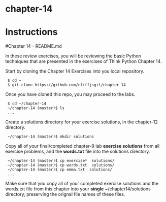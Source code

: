 # chapter-14
# Instructions

#Chapter 14 - README.md

In these review exercises, you will be reviewing the basic Python techniques that are presented in the exercises of Think Python Chapter 14. 

Start by cloning the Chapter 14 Exercises into you local repository.
     
     $ cd ~
     $ git clone https://github.com/cliffjsgit/chapter-14
     

Once you have cloned this repo, you may proceed to the labs.
    
     $ cd ~/chapter-14
     ~/chapter-14 (master)$ ls
     ...

Create a solutions directory for your exercise solutions, in the chapter-12 directory.
      
     ~/chapter-14 (master)$ mkdir solutions
      
Copy all of your final/completed chapter-9 lab **exercise solutions** from all exercise 
problems, and the **words.txt** file into the solutions directory.  
    
     ~/chapter-14 (master)$ cp exercise*  solutions/ 
     ~/chapter-14 (master)$ cp words.txt  solutions/
     ~/chapter-14 (master)$ cp emma.txt  solutions/
     ...
    
Make sure that you copy all of your completed exercise solutions and the words.txt file
from this chapter into your **single**  ~/chapter14/solutions directory, 
preserving the orignal file names of these files. 

